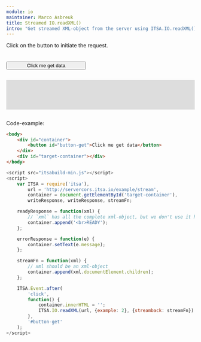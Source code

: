 ```yaml
---
module: io
maintainer: Marco Asbreuk
title: Streamed IO.readXML()
intro: "Get streamed XML-object from the server using ITSA.IO.readXML() using streamback."
---
```


<style type="text/css">
    #container {
        margin: 2em 0;
        min-height: 2em;
    }
    #container button {
        margin-top: 0.5em;
        min-width: 16em;
    }
    #target-container {
        margin: 2em 0;
        padding: 1em;
        min-height: 3.6em;
        background-color: #ddd;
    }
    #target-container div {
        display: block;
    }
</style>

Click on the button to initiate the request.

<div id="container">
    <button id="button-get" class="pure-button pure-button-primary pure-button-bordered">Click me get data</button>
</div>
<div id="target-container"></div>

Code-example:

```html
<body>
    <div id="container">
        <button id="button-get">Click me get data</button>
    </div>
    <div id="target-container"></div>
</body>
```

```js
<script src="itsabuild-min.js"></script>
<script>
    var ITSA = require('itsa'),
        url = 'http://servercors.itsa.io/example/stream',
        container = document.getElementById('target-container'),
        writeResponse, writeResponse, streamFn;

    readyResponse = function(xml) {
        // `xml` has all the complete xml-object, but we don't use it here.
        container.append('<br>READY');
    };

    errorResponse = function(e) {
        container.setText(e.message);
    };

    streamFn = function(xml) {
        // xml should be an xml-object
        container.append(xml.documentElement.children);
    };

    ITSA.Event.after(
        'click',
        function() {
            container.innerHTML = '';
            ITSA.IO.readXML(url, {example: 2}, {streamback: streamFn}).then(readyResponse, errorResponse);
        },
        '#button-get'
    );
</script>
```

<script src="../../dist/itsabuild-min.js"></script>
<script>
    var ITSA = require('itsa'),
        url = 'http://servercors.itsa.io/example/stream',
        container = document.getElementById('target-container'),
        writeResponse, writeResponse, streamFn;

    readyResponse = function(xml) {
        // `xml` has all the complete xml-object, but we don't use it here.
        container.append('<br>READY');
    };

    errorResponse = function(e) {
        container.setText(e.message);
    };

    streamFn = function(xml) {
        // xml should be an xml-object
        container.append(xml.documentElement.children);
    };

    ITSA.Event.after(
        'click',
        function() {
            container.innerHTML = '';
            ITSA.IO.readXML(url, {example: 2}, {streamback: streamFn}).then(readyResponse, errorResponse);
        },
        '#button-get'
    );
</script>